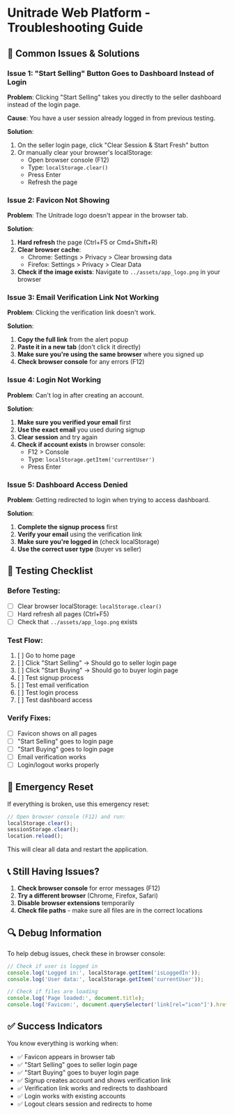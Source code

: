 # Unitrade Web Platform - Troubleshooting Guide

## 🔧 Common Issues & Solutions

### Issue 1: "Start Selling" Button Goes to Dashboard Instead of Login

**Problem**: Clicking "Start Selling" takes you directly to the seller dashboard instead of the login page.

**Cause**: You have a user session already logged in from previous testing.

**Solution**: 
1. On the seller login page, click "Clear Session & Start Fresh" button
2. Or manually clear your browser's localStorage:
   - Open browser console (F12)
   - Type: `localStorage.clear()`
   - Press Enter
   - Refresh the page

### Issue 2: Favicon Not Showing

**Problem**: The Unitrade logo doesn't appear in the browser tab.

**Solution**: 
1. **Hard refresh** the page (Ctrl+F5 or Cmd+Shift+R)
2. **Clear browser cache**:
   - Chrome: Settings > Privacy > Clear browsing data
   - Firefox: Settings > Privacy > Clear Data
3. **Check if the image exists**: Navigate to `../assets/app_logo.png` in your browser

### Issue 3: Email Verification Link Not Working

**Problem**: Clicking the verification link doesn't work.

**Solution**:
1. **Copy the full link** from the alert popup
2. **Paste it in a new tab** (don't click it directly)
3. **Make sure you're using the same browser** where you signed up
4. **Check browser console** for any errors (F12)

### Issue 4: Login Not Working

**Problem**: Can't log in after creating an account.

**Solution**:
1. **Make sure you verified your email** first
2. **Use the exact email** you used during signup
3. **Clear session** and try again
4. **Check if account exists** in browser console:
   - F12 > Console
   - Type: `localStorage.getItem('currentUser')`
   - Press Enter

### Issue 5: Dashboard Access Denied

**Problem**: Getting redirected to login when trying to access dashboard.

**Solution**:
1. **Complete the signup process** first
2. **Verify your email** using the verification link
3. **Make sure you're logged in** (check localStorage)
4. **Use the correct user type** (buyer vs seller)

## 🧪 Testing Checklist

### Before Testing:
- [ ] Clear browser localStorage: `localStorage.clear()`
- [ ] Hard refresh all pages (Ctrl+F5)
- [ ] Check that `../assets/app_logo.png` exists

### Test Flow:
1. [ ] Go to home page
2. [ ] Click "Start Selling" → Should go to seller login page
3. [ ] Click "Start Buying" → Should go to buyer login page
4. [ ] Test signup process
5. [ ] Test email verification
6. [ ] Test login process
7. [ ] Test dashboard access

### Verify Fixes:
- [ ] Favicon shows on all pages
- [ ] "Start Selling" goes to login page
- [ ] "Start Buying" goes to login page
- [ ] Email verification works
- [ ] Login/logout works properly

## 🚨 Emergency Reset

If everything is broken, use this emergency reset:

```javascript
// Open browser console (F12) and run:
localStorage.clear();
sessionStorage.clear();
location.reload();
```

This will clear all data and restart the application.

## 📞 Still Having Issues?

1. **Check browser console** for error messages (F12)
2. **Try a different browser** (Chrome, Firefox, Safari)
3. **Disable browser extensions** temporarily
4. **Check file paths** - make sure all files are in the correct locations

## 🔍 Debug Information

To help debug issues, check these in browser console:

```javascript
// Check if user is logged in
console.log('Logged in:', localStorage.getItem('isLoggedIn'));
console.log('User data:', localStorage.getItem('currentUser'));

// Check if files are loading
console.log('Page loaded:', document.title);
console.log('Favicon:', document.querySelector('link[rel="icon"]').href);
```

## ✅ Success Indicators

You know everything is working when:
- ✅ Favicon appears in browser tab
- ✅ "Start Selling" goes to seller login page
- ✅ "Start Buying" goes to buyer login page
- ✅ Signup creates account and shows verification link
- ✅ Verification link works and redirects to dashboard
- ✅ Login works with existing accounts
- ✅ Logout clears session and redirects to home
